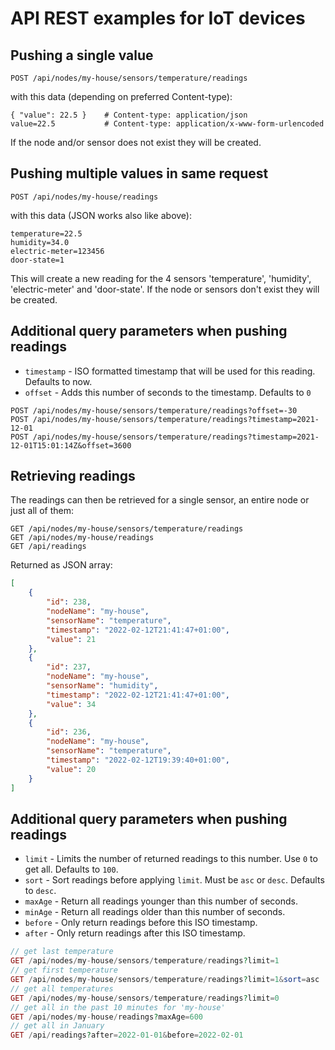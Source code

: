 # API REST examples for IoT devices

## Pushing a single value
```
POST /api/nodes/my-house/sensors/temperature/readings
```

with this data (depending on preferred Content-type):
```
{ "value": 22.5 }    # Content-type: application/json
value=22.5           # Content-type: application/x-www-form-urlencoded
```

If the node and/or sensor does not exist they will be created.

## Pushing multiple values in same request

```
POST /api/nodes/my-house/readings
```

with this data (JSON works also like above):
```
temperature=22.5
humidity=34.0
electric-meter=123456
door-state=1
```

This will create a new reading for the 4 sensors 'temperature', 'humidity', 'electric-meter' and 'door-state'. If the node or sensors don't exist they will be created.

## Additional query parameters when pushing readings
* `timestamp` - ISO formatted timestamp that will be used for this reading. Defaults to now.
* `offset` - Adds this number of seconds to the timestamp. Defaults to `0`

```
POST /api/nodes/my-house/sensors/temperature/readings?offset=-30
POST /api/nodes/my-house/sensors/temperature/readings?timestamp=2021-12-01
POST /api/nodes/my-house/sensors/temperature/readings?timestamp=2021-12-01T15:01:14Z&offset=3600
```

## Retrieving readings
The readings can then be retrieved for a single sensor, an entire node or just all of them:
```
GET /api/nodes/my-house/sensors/temperature/readings
GET /api/nodes/my-house/readings
GET /api/readings
```

Returned as JSON array:
```json
[
    {
        "id": 238,
        "nodeName": "my-house",
        "sensorName": "temperature",
        "timestamp": "2022-02-12T21:41:47+01:00",
        "value": 21
    },
    {
        "id": 237,
        "nodeName": "my-house",
        "sensorName": "humidity",
        "timestamp": "2022-02-12T21:41:47+01:00",
        "value": 34
    },
    {
        "id": 236,
        "nodeName": "my-house",
        "sensorName": "temperature",
        "timestamp": "2022-02-12T19:39:40+01:00",
        "value": 20
    }
]
```

## Additional query parameters when pushing readings
* `limit` - Limits the number of returned readings to this number. Use `0` to get all. Defaults to `100`.
* `sort` - Sort readings before applying `limit`. Must be `asc` or `desc`. Defaults to `desc`.
* `maxAge` - Return all readings younger than this number of seconds.
* `minAge` - Return all readings older than this number of seconds.
* `before` - Only return readings before this ISO timestamp.
* `after` - Only return readings after this ISO timestamp.

```php
// get last temperature
GET /api/nodes/my-house/sensors/temperature/readings?limit=1
// get first temperature
GET /api/nodes/my-house/sensors/temperature/readings?limit=1&sort=asc
// get all temperatures
GET /api/nodes/my-house/sensors/temperature/readings?limit=0
// get all in the past 10 minutes for 'my-house'
GET /api/nodes/my-house/readings?maxAge=600
// get all in January
GET /api/readings?after=2022-01-01&before=2022-02-01
```
